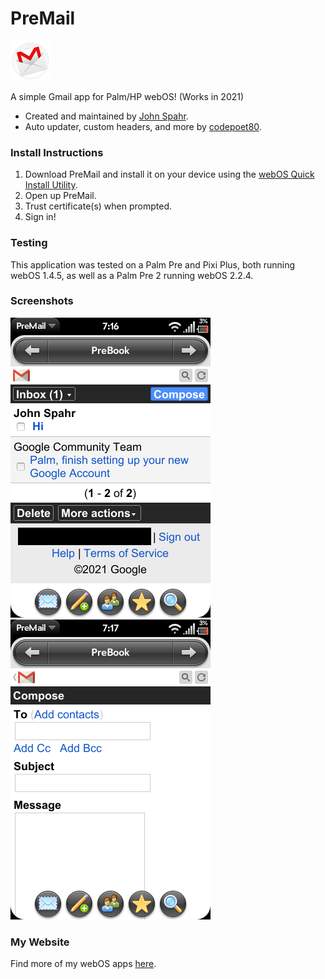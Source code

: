 # PreMail
![PreMail logo](PreMail%20for%20Gmail/images/icon.png)

A simple Gmail app for Palm/HP webOS! (Works in 2021)

- Created and maintained by [John Spahr](https://github.com/JohnSpahr).
- Auto updater, custom headers, and more by [codepoet80](https://github.com/codepoet80).

### Install Instructions
1. Download PreMail and install it on your device using the [webOS Quick Install Utility](https://github.com/JayCanuck/webos-quick-install/releases).
2. Open up PreMail.
3. Trust certificate(s) when prompted.
4. Sign in!

### Testing
This application was tested on a Palm Pre and Pixi Plus, both running webOS 1.4.5, as well as a Palm Pre 2 running webOS 2.2.4.

### Screenshots
![Inbox](Screenshots/inbox.png) ![Compose](Screenshots/compose.png)

### My Website
Find more of my webOS apps [here](https://tectrasystems.org/software.html#webos).
